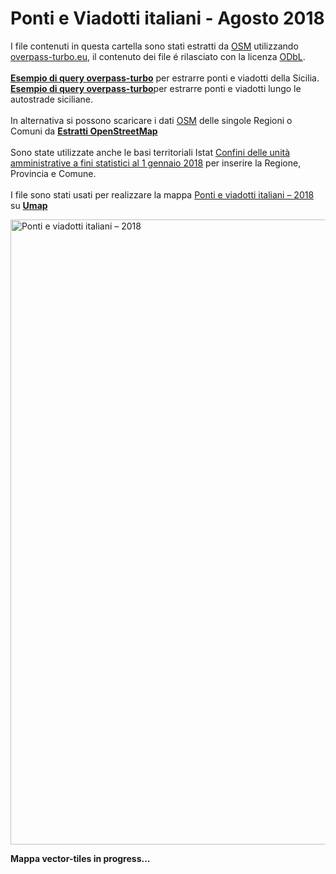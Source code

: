 # Ponti e Viadotti italiani - Agosto 2018

I file contenuti in questa cartella sono stati estratti da [OSM](https://www.openstreetmap.org) utilizzando [overpass-turbo.eu](http://overpass-turbo.eu), il contenuto dei file é rilasciato con la licenza [ODbL](https://www.openstreetmap.org/copyright). <br><br>
[**Esempio di query overpass-turbo**](http://overpass-turbo.eu/s/Bfs) per estrarre ponti e viadotti della Sicilia.<br>
[**Esempio di query overpass-turbo**](http://overpass-turbo.eu/s/Bfu)per estrarre ponti e viadotti lungo le autostrade siciliane.<br><br>
In alternativa si possono scaricare i dati [OSM](https://www.openstreetmap.org) delle singole Regioni o Comuni da [**Estratti OpenStreetMap**](http://osm-estratti.wmflabs.org/estratti/)<br><br>
Sono state utilizzate anche le basi territoriali Istat [Confini delle unità amministrative a fini statistici al 1 gennaio 2018](https://www.istat.it/it/archivio/210584) per inserire la Regione, Provincia e Comune.<br><br>
I file sono stati usati per realizzare la mappa [Ponti e viadotti italiani – 2018](http://bit.ly/pontieviadotti) su [**Umap**](http://umap.openstreetmap.fr/it/) <br>

<a href="http://bit.ly/pontieviadotti"><img width="1000" src="http://siciliahub.github.io/mappe/pontieviadotti/mappa_pontieviadotti.png" Title="Ponti e viadotti italiani – 2018" /></a>

**Mappa vector-tiles in progress...**


[]()
[]()

